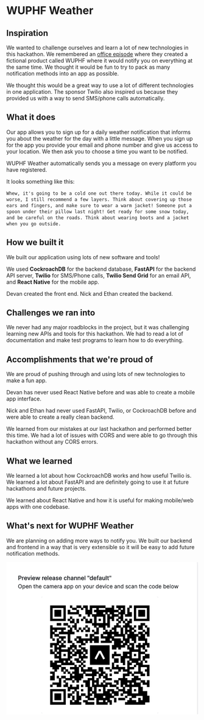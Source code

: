 # WUPHF Weather

## Inspiration
We wanted to challenge ourselves and learn a lot of new technologies in this hackathon. We remembered an [office episode](https://www.youtube.com/watch?v=OrVskziCc4w) where they created a fictional product called WUPHF where it would notify you on everything at the same time. We thought it would be fun to try to pack as many notification methods into an app as possible.

We thought this would be a great way to use a lot of different technologies in one application. The sponsor Twilio also inspired us because they provided us with a way to send SMS/phone calls automatically.

## What it does
Our app allows you to sign up for a daily weather notification that informs you about the weather for the day with a little message. When you sign up for the app you provide your email and phone number and give us access to your location. We then ask you to choose a time you want to be notified.

WUPHF Weather automatically sends you a message on every platform you have registered.

It looks something like this:
```
Whew, it's going to be a cold one out there today. While it could be worse, I still recommend a few layers. Think about covering up those ears and fingers, and make sure to wear a warm jacket! Someone put a spoon under their pillow last night! Get ready for some snow today, and be careful on the roads. Think about wearing boots and a jacket when you go outside.
```

## How we built it
We built our application using lots of new software and tools!

We used **CockroachDB** for the backend database, **FastAPI** for the backend API server, **Twilio** for SMS/Phone calls, **Twilio Send Grid** for an email API, and **React Native** for the mobile app.

Devan created the front end. Nick and Ethan created the backend.

## Challenges we ran into
We never had any major roadblocks in the project, but it was challenging learning new APIs and tools for this hackathon. We had to read a lot of documentation and make test programs to learn how to do everything.

## Accomplishments that we're proud of
We are proud of pushing through and using lots of new technologies to make a fun app.

Devan has never used React Native before and was able to create a mobile app interface.

Nick and Ethan had never used FastAPI, Twilio, or CockroachDB before and were able to create a really clean backend.

We learned from our mistakes at our last hackathon and performed better this time. We had a lot of issues with CORS and were able to go through this hackathon without any CORS errors.

## What we learned
We learned a lot about how CockroachDB works and how useful Twilio is. We learned a lot about FastAPI and are definitely going to use it at future hackathons and future projects.

We learned about React Native and how it is useful for making mobile/web apps with one codebase.

## What's next for WUPHF Weather
We are planning on adding more ways to notify you. We built our backend and frontend in a way that is very extensible so it will be easy to add future notification methods.

![Screenshot](./docs/qrCode.png?raw=true)
